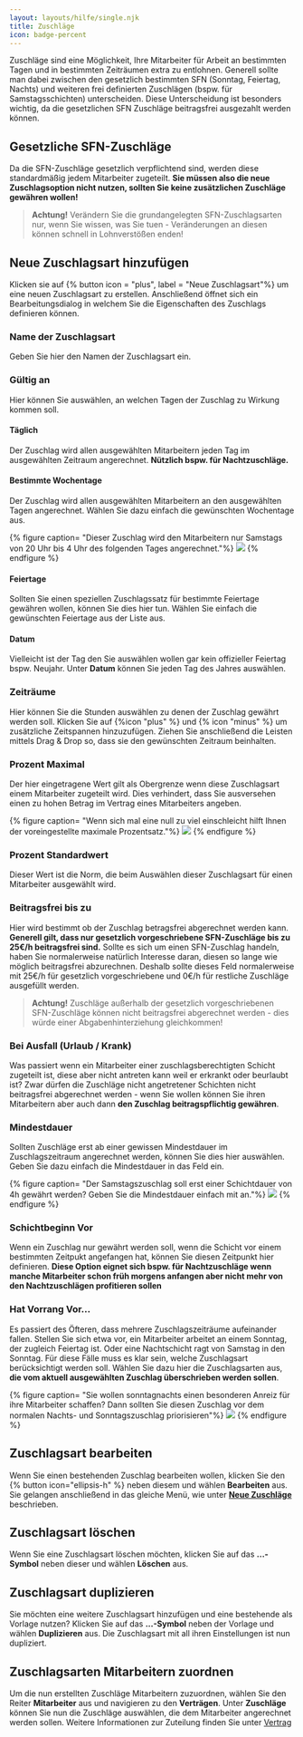 ```yaml
---
layout: layouts/hilfe/single.njk
title: Zuschläge
icon: badge-percent
---
```


Zuschläge sind eine Möglichkeit, Ihre Mitarbeiter für Arbeit an bestimmten Tagen und in bestimmten Zeiträumen extra zu entlohnen. Generell sollte man dabei zwischen den gesetzlich bestimmten SFN (Sonntag, Feiertag, Nachts) und weiteren frei definierten Zuschlägen (bspw. für Samstagsschichten) unterscheiden. Diese Unterscheidung ist besonders wichtig, da die gesetzlichen SFN Zuschläge beitragsfrei ausgezahlt werden können. 

## Gesetzliche SFN-Zuschläge

Da die SFN-Zuschläge gesetzlich verpflichtend sind, werden diese standardmäßig jedem Mitarbeiter zugeteilt. **Sie müssen also die neue Zuschlagsoption nicht nutzen, sollten Sie keine zusätzlichen Zuschläge gewähren wollen!**

>**Achtung!** Verändern Sie die grundangelegten SFN-Zuschlagsarten nur, wenn Sie wissen, was Sie tuen - Veränderungen an diesen können schnell in Lohnverstößen enden!

## Neue Zuschlagsart hinzufügen

Klicken sie auf {% button icon = "plus", label = "Neue Zuschlagsart"%} um eine neuen Zuschlagsart zu erstellen. Anschließend öffnet sich ein Bearbeitungsdialog in welchem Sie die Eigenschaften des Zuschlags definieren können. 

### Name der Zuschlagsart

Geben Sie hier den Namen der Zuschlagsart ein.

### Gültig an

Hier können Sie auswählen, an welchen Tagen der Zuschlag zu Wirkung kommen soll. 

#### Täglich

Der Zuschlag wird allen ausgewählten Mitarbeitern jeden Tag im ausgewählten Zeitraum angerechnet. **Nützlich bspw. für Nachtzuschläge.**

#### Bestimmte Wochentage

Der Zuschlag wird allen ausgewählten Mitarbeitern an den ausgewählten Tagen angerechnet. Wählen Sie dazu einfach die gewünschten Wochentage aus. 

{% figure caption= "Dieser Zuschlag wird den Mitarbeitern nur Samstags von 20 Uhr bis 4 Uhr des folgenden Tages angerechnet."%}
<img src = "samstagnacht.webp">
{% endfigure %}

#### Feiertage

Sollten Sie einen speziellen Zuschlagssatz für bestimmte Feiertage gewähren wollen, können Sie dies hier tun. Wählen Sie einfach die gewünschten Feiertage aus der Liste aus. 

#### Datum 

Vielleicht ist der Tag den Sie auswählen wollen gar kein offizieller Feiertag bspw. Neujahr. Unter **Datum** können Sie jeden Tag des Jahres auswählen. 

### Zeiträume

Hier können Sie die Stunden auswählen zu denen der Zuschlag gewährt werden soll. Klicken Sie auf {%icon "plus" %} und {% icon "minus" %} um zusätzliche Zeitspannen hinzuzufügen. Ziehen Sie anschließend die Leisten mittels Drag & Drop so, dass sie den gewünschten Zeitraum beinhalten. 

### Prozent Maximal

Der hier eingetragene Wert gilt als Obergrenze wenn diese Zuschlagsart einem Mitarbeiter zugeteilt wird. Dies verhindert, dass Sie ausversehen einen zu hohen Betrag im Vertrag eines Mitarbeiters angeben. 

{% figure caption= "Wenn sich mal eine null zu viel einschleicht hilft Ihnen der voreingestellte maximale Prozentsatz."%}
<img src ="maximale_prozent.webp">
{% endfigure %}

### Prozent Standardwert

Dieser Wert ist die Norm, die beim Auswählen dieser Zuschlagsart für einen Mitarbeiter ausgewählt wird.

### Beitragsfrei bis zu

Hier wird bestimmt ob der Zuschlag betragsfrei abgerechnet werden kann. **Generell gilt, dass nur gesetzlich vorgeschriebene SFN-Zuschläge bis zu 25€/h beitragsfrei sind.** Sollte es sich um einen SFN-Zuschlag handeln, haben Sie normalerweise natürlich Interesse daran, diesen so lange wie möglich beitragsfrei abzurechnen. Deshalb sollte dieses Feld normalerweise mit 25€/h für gesetzlich vorgeschriebene und 0€/h für restliche Zuschläge ausgefüllt werden. 

> **Achtung!** Zuschläge außerhalb der gesetzlich vorgeschriebenen SFN-Zuschläge können nicht beitragsfrei abgerechnet werden - dies würde einer Abgabenhinterziehung gleichkommen!

### Bei Ausfall (Urlaub / Krank)

Was passiert wenn ein Mitarbeiter einer zuschlagsberechtigten Schicht zugeteilt ist, diese aber nicht antreten kann weil er erkrankt oder beurlaubt ist? Zwar dürfen die Zuschläge nicht angetretener Schichten nicht beitragsfrei abgerechnet werden - wenn Sie wollen können Sie ihren Mitarbeitern aber auch dann **den Zuschlag beitragspflichtig gewähren**. 

### Mindestdauer

Sollten Zuschläge erst ab einer gewissen Mindestdauer im Zuschlagszeitraum angerechnet werden, können Sie dies hier auswählen. Geben Sie dazu einfach die Mindestdauer in das Feld ein. 

{% figure caption= "Der Samstagszuschlag soll erst einer Schichtdauer von 4h gewährt werden? Geben Sie die Mindestdauer einfach mit an."%}
<img src ="mindestdauer.webp">
{% endfigure %}

### Schichtbeginn Vor

Wenn ein Zuschlag nur gewährt werden soll, wenn die Schicht vor einem bestimmten Zeitpukt angefangen hat, können Sie diesen Zeitpunkt hier definieren. **Diese Option eignet sich bspw. für Nachtzuschläge wenn manche Mitarbeiter schon früh morgens anfangen aber nicht mehr von den Nachtzuschlägen profitieren sollen**

### Hat Vorrang Vor...

Es passiert des Öfteren, dass mehrere Zuschlagszeiträume aufeinander fallen. Stellen Sie sich etwa vor, ein Mitarbeiter arbeitet an einem Sonntag, der zugleich Feiertag ist. Oder eine Nachtschicht ragt von Samstag in den Sonntag. Für diese Fälle muss es klar sein, welche Zuschlagsart berücksichtigt werden soll. Wählen Sie dazu hier die Zuschlagsarten aus, **die vom aktuell ausgewählten Zuschlag überschrieben werden sollen**. 

{% figure caption= "Sie wollen sonntagnachts einen besonderen Anreiz für ihre Mitarbeiter schaffen? Dann sollten Sie diesen Zuschlag vor dem normalen Nachts- und Sonntagszuschlag priorisieren"%}
<img src =  "vorrang.webp">
{% endfigure %}

## Zuschlagsart bearbeiten

Wenn Sie einen bestehenden Zuschlag bearbeiten wollen, klicken Sie den {% button icon="ellipsis-h" %} neben diesem und wählen **Bearbeiten** aus. Sie gelangen anschließend in das gleiche Menü, wie unter [**Neue Zuschläge**](#neue-zuschlagsart-hinzufügen) beschrieben. 

## Zuschlagsart löschen

Wenn Sie eine Zuschlagsart löschen möchten, klicken Sie auf das **...-Symbol** neben dieser und wählen **Löschen** aus.

## Zuschlagsart duplizieren

Sie möchten eine weitere Zuschlagsart hinzufügen und eine bestehende als Vorlage nutzen? Klicken Sie auf das **...-Symbol** neben der Vorlage und wählen **Duplizieren** aus. Die Zuschlagsart mit all ihren Einstellungen ist nun dupliziert. 

## Zuschlagsarten Mitarbeitern zuordnen

Um die nun erstellten Zuschläge Mitarbeitern zuzuordnen, wählen Sie den Reiter **Mitarbeiter** aus und navigieren zu den **Verträgen**. Unter **Zuschläge** können Sie nun die Zuschläge auswählen, die dem Mitarbeiter angerechnet werden sollen. Weitere Informationen zur Zuteilung finden Sie unter [Vertrag](/hilfe/handbuch/mitarbeiter/vertrag)

